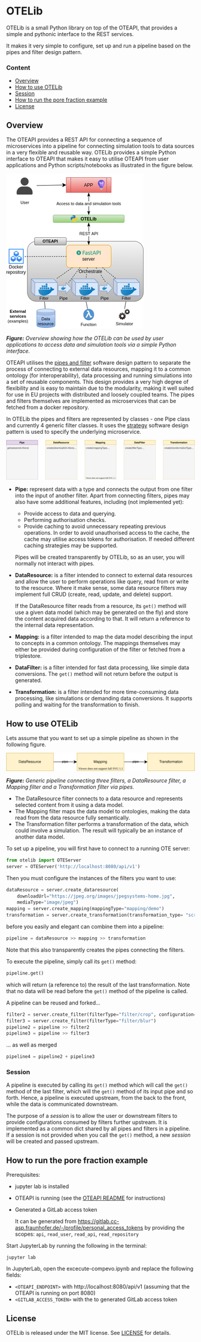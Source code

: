 # OTELib
OTELib is a small Python library on top of the OTEAPI, that provides a simple and pythonic interface to the REST services.

It makes it very simple to configure, set up and run a pipeline based on the pipes and filter design pattern.

### Content
  * [Overview](#overview)
  * [How to use OTELib](#how-to-use-otelib)
  * [Session](#session)
  * [How to run the pore fraction example](#how-to-run-the-pore-fraction-example)
  * [License](#license)


## Overview

The OTEAPI provides a REST API for connecting a sequence of microservices into a pipeline for connecting simulation tools to data sources in a very flexible and reusable way.  OTELib provides a simple Python interface to OTEAPI that makes it easy to utilise OTEAPI from user applications and Python scripts/notebooks as illustrated in the figure below.

![OTELib overview](docs/img/otelib-overview.png)

*__Figure:__ Overview showing how the OTELib can be used by user applications to access data and simulation tools via a simple Python interface.*


OTEAPI utilises the [pipes and
filter](https://en.wikipedia.org/wiki/Pipeline_(software)) software
design pattern to separate the process of connecting to external data resources, mapping it to a common ontology (for interoperability), data processing and running simulations into a set of reusable components.  This design provides a very high degree of flexibility and is easy to maintain due to the modularity, making it well suited for use in EU projects with distributed and loosely coupled teams.  The pipes and filters themselves are implemented as microservices that can be fetched from a docker repository.

In OTELib the pipes and filters are represented by classes - one Pipe class and currently 4 generic filter classes.  It uses the [strategy](https://en.wikipedia.org/wiki/Strategy_pattern) software design pattern is used to specify the underlying microservice.

![OTELib overview](docs/img/classes.svg)

- **Pipe:** represent data with a type and connects the output from one filter into the input of another filter. Apart from connecting filters, pipes may also have some additional features, including (not implemented yet):
  - Provide access to data and querying.
  - Performing authorisation checks.
  - Provide caching to avoid unnecessary repeating previous operations. In order to avoid unauthorised access to the cache, the cache may utilise access tokens for authorisation. If needed different caching strategies may be supported.

  Pipes will be created transparently by OTELib, so as an user, you will normally not interact with pipes.

- **DataResource:** is a filter intended to connect to external data resources and allow the user to perform operations like query, read from or write to the resource.  Where it make sense, some data resource filters may implement full CRUD (create, read, update, and delete) support.

  If the DataResource filter reads from a resource, its `get()` method will use a given data model (which may be generated on the fly) and store the content acquired data according to that.  It will return a reference to the internal data representation.

- **Mapping:** is a filter intended to map the data model describing the input to concepts in a common ontology.  The mappings themselves may either be provided during configuration of the filter or fetched from a triplestore.

- **DataFilter:** is a filter intended for fast data processing, like simple data conversions.  The `get()` method will not return before the output is generated.

- **Transformation:** is a filter intended for more time-consuming data processing, like simulations or demanding data conversions.  It supports polling and waiting for the transformation to finish.



## How to use OTELib
Lets assume that you want to set up a simple pipeline as shown in the following figure.

![Generic pipeline](docs/img/generic-pipeline.svg)

*__Figure:__ Generic pipeline connecting three filters, a DataResource filter, a Mapping filter and a Transformation filter via pipes.*

- The DataResource filter connects to a data resource and represents selected content from it using a data model.
- The Mapping filter maps the data model to ontologies, making the data read from the data resource fully semantically.
- The Transformation filter performs a transformation of the data, which could involve a simulation.  The result will typically be an instance of another data model.

To set up a pipeline, you will first have to connect to a running OTE server:

```python
from otelib import OTEServer
server = OTEServer('http://localhost:8080/api/v1')
```

Then you must configure the instances of the filters you want to use:

```python
dataResource = server.create_dataresource(
    downloadUrl="https://jpeg.org/images/jpegsystems-home.jpg",
    mediaType="image/jpeg")
mapping = server.create_mapping(mappingType="mapping/demo")
transformation = server.create_transformation(transformation_type= "script/dummy")
```

before you easily and elegant can combine them into a pipeline:

```python
pipeline = dataResource >> mapping >> transformation
```
Note that this also transparently creates the pipes connecting the filters.

To execute the pipeline, simply call its `get()` method:
```python
pipeline.get()
```
which will return (a reference to) the result of the last transformation.  Note that no data will be read before the `get()` method of the pipeline is called.


A pipeline can be reused and forked...
```python
filter2 = server.create_filter(filterType="filter/crop", configuration={"crop": [0,0,200,200]})
filter3 = server.create_filter(filterType="filter/blur")
pipeline2 = pipeline >> filter2
pipeline3 = pipeline >> filter3
```

... as well as merged
```python
pipeline4 = pipeline2 + pipeline3
```


### Session
A pipeline is executed by calling its `get()` method which will call the `get()` method of the last filter, which will the `get()` method of its input pipe and so forth.  Hence, a pipeline is executed upstream, from the back to the front, while the data is communicated downstream.

The purpose of a *session* is to allow the user or downstream filters to provide configurations consumed by filters further upstream.  It is implemented as a common dict shared by all pipes and filters in a pipeline.  If a session is not provided when you call the `get()` method, a new *session* will be created and passed upstream.



## How to run the pore fraction example
Prerequisites:
  - jupyter lab is installed
  - OTEAPI is running (see the [OTEAPI README](https://gitlab.cc-asp.fraunhofer.de/ontotrans/interfaces/oteapi#open-translation-environment-api) for instructions)
  - Generated a GitLab access token

    It can be generated from
    https://gitlab.cc-asp.fraunhofer.de/-/profile/personal_access_tokens
    by providing the scopes: `api`, `read_user`, `read_api`, `read_repository`


Start JupyterLab by running the following in the terminal:

    jupyter lab

In JupyterLab, open the excecute-compevo.ipynb and replace the following fields:
  - `<OTEAPI_ENDPOINT>` with http://localhost:8080/api/v1 (assuming that the OTEAPI is running on port 8080)
  - `<GITLAB_ACCESS_TOKEN>` with the to generated GitLab access token


## License
OTELib is released under the MIT license.  See [LICENSE](LICENSE) for details.
